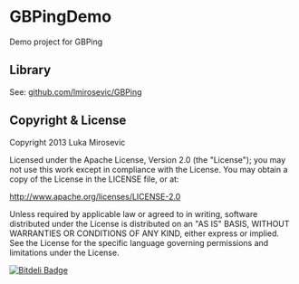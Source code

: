 GBPingDemo
============

Demo project for GBPing

Library
------------

See: [github.com/lmirosevic/GBPing](https://github.com/lmirosevic/GBPing)

Copyright & License
------------

Copyright 2013 Luka Mirosevic

Licensed under the Apache License, Version 2.0 (the "License"); you may not use this work except in compliance with the License. You may obtain a copy of the License in the LICENSE file, or at:

http://www.apache.org/licenses/LICENSE-2.0

Unless required by applicable law or agreed to in writing, software distributed under the License is distributed on an "AS IS" BASIS, WITHOUT WARRANTIES OR CONDITIONS OF ANY KIND, either express or implied. See the License for the specific language governing permissions and limitations under the License.

[![Bitdeli Badge](https://d2weczhvl823v0.cloudfront.net/lmirosevic/gbpingdemo/trend.png)](https://bitdeli.com/free "Bitdeli Badge")

